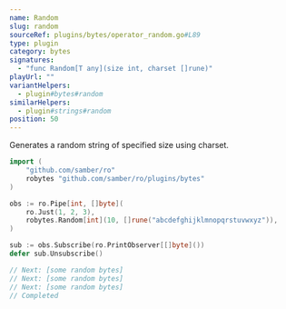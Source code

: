 ```yaml
---
name: Random
slug: random
sourceRef: plugins/bytes/operator_random.go#L89
type: plugin
category: bytes
signatures:
  - "func Random[T any](size int, charset []rune)"
playUrl: ""
variantHelpers:
  - plugin#bytes#random
similarHelpers:
  - plugin#strings#random
position: 50
---
```


Generates a random string of specified size using charset.

```go
import (
    "github.com/samber/ro"
    robytes "github.com/samber/ro/plugins/bytes"
)

obs := ro.Pipe[int, []byte](
    ro.Just(1, 2, 3),
    robytes.Random[int](10, []rune("abcdefghijklmnopqrstuvwxyz")),
)

sub := obs.Subscribe(ro.PrintObserver[[]byte]())
defer sub.Unsubscribe()

// Next: [some random bytes]
// Next: [some random bytes]
// Next: [some random bytes]
// Completed
```